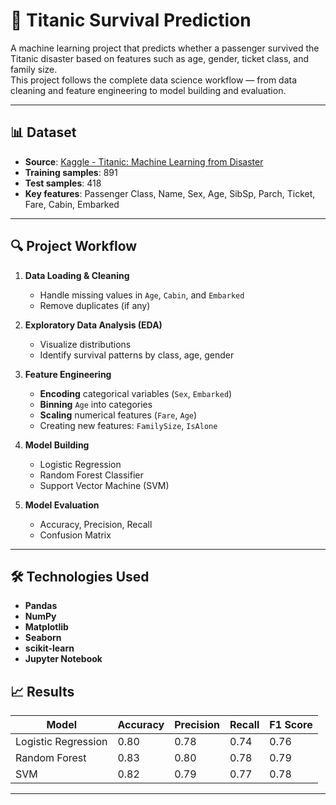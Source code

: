 # 🚢 Titanic Survival Prediction

A machine learning project that predicts whether a passenger survived the Titanic disaster based on features such as age, gender, ticket class, and family size.  
This project follows the complete data science workflow — from data cleaning and feature engineering to model building and evaluation.

---

## 📊 Dataset
- **Source**: [Kaggle - Titanic: Machine Learning from Disaster](https://www.kaggle.com/c/titanic)
- **Training samples**: 891
- **Test samples**: 418
- **Key features**: Passenger Class, Name, Sex, Age, SibSp, Parch, Ticket, Fare, Cabin, Embarked

---

## 🔍 Project Workflow
1. **Data Loading & Cleaning**
   - Handle missing values in `Age`, `Cabin`, and `Embarked`
   - Remove duplicates (if any)
  
2. **Exploratory Data Analysis (EDA)**
   - Visualize distributions 
   - Identify survival patterns by class, age, gender

3. **Feature Engineering**
   - **Encoding** categorical variables (`Sex`, `Embarked`)
   - **Binning** `Age` into categories
   - **Scaling** numerical features (`Fare`, `Age`)
   - Creating new features: `FamilySize`, `IsAlone`
  
4. **Model Building**
   - Logistic Regression
   - Random Forest Classifier
   - Support Vector Machine (SVM)

5. **Model Evaluation**
   - Accuracy, Precision, Recall
   - Confusion Matrix

---
  
## 🛠 Technologies Used

  - **Pandas**  
  - **NumPy**  
  - **Matplotlib**  
  - **Seaborn**  
  - **scikit-learn**  
  - **Jupyter Notebook**

## 📈 Results
| Model                | Accuracy | Precision | Recall | F1 Score |
|----------------------|----------|-----------|--------|----------|
| Logistic Regression  | 0.80     | 0.78      | 0.74   | 0.76     |
| Random Forest        | 0.83     | 0.80      | 0.78   | 0.79     |
| SVM                  | 0.82     | 0.79      | 0.77   | 0.78     |

---

